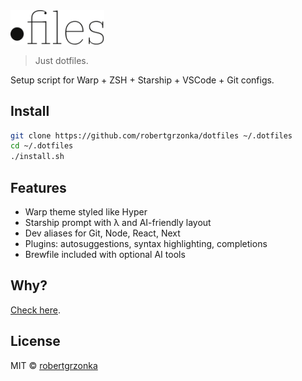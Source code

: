 
<img src='./dotfiles.svg' width='150px'>

> Just dotfiles.

Setup script for Warp + ZSH + Starship + VSCode + Git configs.

## Install

```bash
git clone https://github.com/robertgrzonka/dotfiles ~/.dotfiles
cd ~/.dotfiles
./install.sh
```

## Features

- Warp theme styled like Hyper
- Starship prompt with λ and AI-friendly layout
- Dev aliases for Git, Node, React, Next
- Plugins: autosuggestions, syntax highlighting, completions
- Brewfile included with optional AI tools

## Why?

[Check here](https://dotfiles.github.io).

## License

MIT © [robertgrzonka](robert@theguys.dev)
